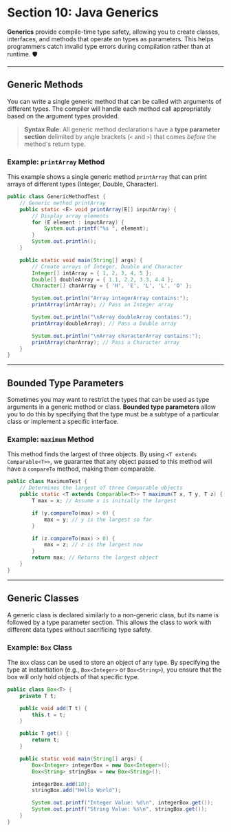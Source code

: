# Section 10: Java Generics


**Generics** provide compile-time type safety, allowing you to create classes, interfaces, and methods that operate on types as parameters. This helps programmers catch invalid type errors during compilation rather than at runtime. 🛡️

-----

## Generic Methods

You can write a single generic method that can be called with arguments of different types. The compiler will handle each method call appropriately based on the argument types provided.

> **Syntax Rule**: All generic method declarations have a **type parameter section** delimited by angle brackets (`<` and `>`) that comes *before* the method's return type.

### Example: `printArray` Method

This example shows a single generic method `printArray` that can print arrays of different types (Integer, Double, Character).

```java
public class GenericMethodTest {
    // Generic method printArray
    public static <E> void printArray(E[] inputArray) {
        // Display array elements
        for (E element : inputArray) {
            System.out.printf("%s ", element);
        }
        System.out.println();
    }

    public static void main(String[] args) {
        // Create arrays of Integer, Double and Character
        Integer[] intArray = { 1, 2, 3, 4, 5 };
        Double[] doubleArray = { 1.1, 2.2, 3.3, 4.4 };
        Character[] charArray = { 'H', 'E', 'L', 'L', 'O' };

        System.out.println("Array integerArray contains:");
        printArray(intArray); // Pass an Integer array

        System.out.println("\nArray doubleArray contains:");
        printArray(doubleArray); // Pass a Double array

        System.out.println("\nArray characterArray contains:");
        printArray(charArray); // Pass a Character array
    }
}
```

-----

## Bounded Type Parameters

Sometimes you may want to restrict the types that can be used as type arguments in a generic method or class. **Bounded type parameters** allow you to do this by specifying that the type must be a subtype of a particular class or implement a specific interface.

### Example: `maximum` Method

This method finds the largest of three objects. By using `<T extends Comparable<T>>`, we guarantee that any object passed to this method will have a `compareTo` method, making them comparable.

```java
public class MaximumTest {
    // Determines the largest of three Comparable objects
    public static <T extends Comparable<T>> T maximum(T x, T y, T z) {
        T max = x; // Assume x is initially the largest

        if (y.compareTo(max) > 0) {
            max = y; // y is the largest so far
        }

        if (z.compareTo(max) > 0) {
            max = z; // z is the largest now
        }
        return max; // Returns the largest object
    }
}
```

-----

## Generic Classes

A generic class is declared similarly to a non-generic class, but its name is followed by a type parameter section. This allows the class to work with different data types without sacrificing type safety.

### Example: `Box` Class

The `Box` class can be used to store an object of any type. By specifying the type at instantiation (e.g., `Box<Integer>` or `Box<String>`), you ensure that the box will only hold objects of that specific type.

```java
public class Box<T> {
    private T t;

    public void add(T t) {
        this.t = t;
    }

    public T get() {
        return t;
    }

    public static void main(String[] args) {
        Box<Integer> integerBox = new Box<Integer>();
        Box<String> stringBox = new Box<String>();

        integerBox.add(10);
        stringBox.add("Hello World");

        System.out.printf("Integer Value: %d\n", integerBox.get());
        System.out.printf("String Value: %s\n", stringBox.get());
    }
}
```
